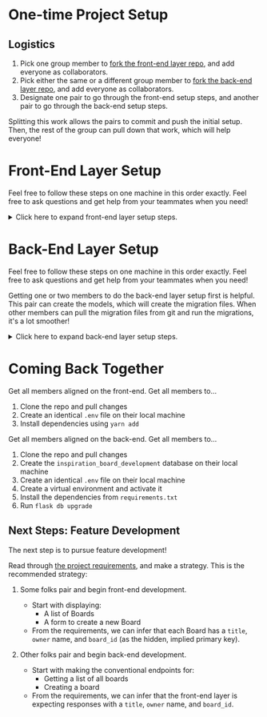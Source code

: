# One-time Project Setup

## Logistics

1. Pick one group member to [fork the front-end layer repo](https://github.com/AdaC19/front-end-inspiration-board), and add everyone as collaborators.
1. Pick either the same or a different group member to [fork the back-end layer repo](https://github.com/AdaC19/back-end-inspiration-board), and add everyone as collaborators.
1. Designate one pair to go through the front-end setup steps, and another pair to go through the back-end setup steps.

Splitting this work allows the pairs to commit and push the initial setup. Then, the rest of the group can pull down that work, which will help everyone!

# Front-End Layer Setup

Feel free to follow these steps on one machine in this order exactly. Feel free to ask questions and get help from your teammates when you need!

<details>

<summary>Click here to expand front-end layer setup steps.</summary>

## Clone

Clone the forked repo. Do _not_ clone this inside of another project folder, because that will cause issues.

## Scaffold the App

Create a new React app within this project folder. **You must perform this within this front-end project folder**.

```bash
$ yarn create react-app .
```

## Add `axios`

Install axios:

```bash
$ yarn add axios
```

## Creating a `.env` File

Create a file named `.env`.

The front-end layer needs to send API requests to the back-end layer. In order to handle this, the front-end layer repo **must** include a `.env` file with this line:

```
REACT_APP_BACKEND_URL=http://localhost:5000
```

Note that this `REACT_APP_BACKEND_URL` _must_ include `http://`.

Use this environment variable to send your API requests. You can read it by using the expression `process.env.REACT_APP_BACKEND_URL`. For example, we may use it like this in any component:

```js
axios.get(`${process.env.REACT_APP_BACKEND_URL}/boards`, {
    // ...
```

This will make Render deployment easier.

## Commit and Push

Commit and push your files to your repo, especially including the `package.json` file!

</details>

# Back-End Layer Setup

Feel free to follow these steps on one machine in this order exactly. Feel free to ask questions and get help from your teammates when you need!

Getting one or two members to do the back-end layer setup first is helpful. This pair can create the models, which will create the migration files. When other members can pull the migration files from git and run the migrations, it's a lot smoother!

<details>

<summary>Click here to expand back-end layer setup steps.</summary>

## Clone

Clone the forked repo. Do _not_ clone this inside of another project folder, because that will cause issues.

## Managing Dependencies

Create a virtual environment:

```bash
$ python3 -m venv venv
$ source venv/bin/activate
(venv) $ # You're in activated virtual environment!
```

Install dependencies (we've already gathered them all into a `requirements.txt` file):

```bash
(venv) $ pip install -r requirements.txt
```

## Setting Up The Database

Create a database named `inspiration_board_development`.

## Creating a `.env` File

Create a file named `.env`.

Add this environment variable: `FLASK_ENV=development`

Also, add the environment variable `SQLALCHEMY_DATABASE_URI` to hold the path to your development database.

Your `.env` may look like this:

```
FLASK_ENV=development
SQLALCHEMY_DATABASE_URI=postgresql+psycopg2://postgres:postgres@localhost:5432/inspiration_board_development
```

## Create Models

Consider these two initial models with these attributes:

`Board`, **table name: `board`**

- `board_id`, int, primary key
- `title`, string
- `owner`, string

`Card`, **table name: `card`**

- `card_id`, int, primary key
- `message`, string
- `likes_count`, int

Then follow these steps. Recall that we can update our models any time. These steps are to initialize our database:

1. Run `flask db init` (Do this before making the model files.)
1. Create the model files for them
1. Update `app/__init__.py` to import the two models into `create_app`
1. Run `flask db migrate -m "adds Board and Card models"`
1. Run `flask db upgrade`

## Run `$ flask run` or `$ FLASK_ENV=development flask run`

Check that your Flask server can run with `$ flask run`.

The environment variable in the `.env` file, `FLASK_ENV`, will automatically enable development mode. This enables hot-reloading, which is a feature that refreshes the Flask server every time there is a detected change.

Alternatively, if our environment variable `FLASK_ENV` is not enabling development mode, we can manually set it with `$ FLASK_ENV=development flask run`.

**It is highly recommended to run the Flask servers in development mode**.

## Commit and Push

Commit and push your files to your repo, especially including the migration files!

</details>

# Coming Back Together

Get all members aligned on the front-end. Get all members to...

1. Clone the repo and pull changes
1. Create an identical `.env` file on their local machine
1. Install dependencies using `yarn add`

Get all members aligned on the back-end. Get all members to...

1. Clone the repo and pull changes
1. Create the `inspiration_board_development` database on their local machine
1. Create an identical `.env` file on their local machine
1. Create a virtual environment and activate it
1. Install the dependencies from `requirements.txt`
1. Run `flask db upgrade`

## Next Steps: Feature Development

The next step is to pursue feature development!

Read through [the project requirements](./project-requirements.md), and make a strategy. This is the recommended strategy:

1. Some folks pair and begin front-end development.
    - Start with displaying:
        - A list of Boards
        - A form to create a new Board
    - From the requirements, we can infer that each Board has a `title`, `owner` name, and `board_id` (as the hidden, implied primary key).

1. Other folks pair and begin back-end development.
    - Start with making the conventional endpoints for:
        - Getting a list of all boards
        - Creating a board
    - From the requirements, we can infer that the front-end layer is expecting responses with a `title`, `owner` name, and `board_id`.
